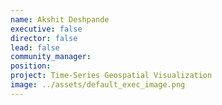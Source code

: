 ```yaml
---
name: Akshit Deshpande
executive: false
director: false
lead: false
community_manager:   
position:  
project: Time-Series Geospatial Visualization
image: ../assets/default_exec_image.png
---
```

